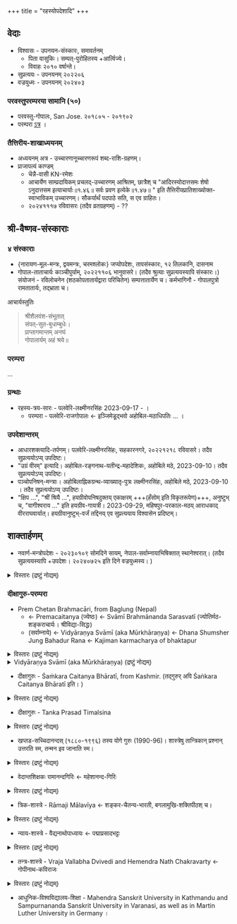 +++
title = "रहस्योपदेशादि"
+++

## वेदाः
- विश्वासः - उपनयन-संस्कारः, समावर्तनम्
  - पिता वासुकिः। सम्पत्-पुरोहितस्य +आर्त्विज्ये।
  - विवाहः २०१० वर्षान्ते। 
- सुप्रत्ययः - उपनयनम् २०२२०६
- वज्रयुध्मः - उपनयनम् २०२४०३

### परवस्तुपरम्परया सामानि (५०)
- परवस्तु-गोपालः, San Jose. २०१८०५ - २०१९०२
- परम्परा [ऽत्र](/vedAH_sAma/meta/paravastu-sampradAyaH/paravastu-sAma-paramparA/) ।

### तैत्तिरीय-शाखाध्ययनम्
- अध्ययनम् अत्र - उच्चारणानूच्चारणरूपं शब्द-राशि-ग्रहणम्। 
- प्राजापत्यं काण्डम्
  - चॆन्नै-वासी KN-रमेशः
  - आचार्येण साम्प्रदायिकम् प्रचलद्-उच्चारणम् आश्रितम्, छात्रैश् च "आदिरस्योदात्तसमः शेषो ऽनुदात्तसम इत्याचार्याः॥१.४६॥ सर्वः प्रवण इत्येके॥१.४७॥ " इति तैत्तिरीयप्रातिशाख्योक्त-स्वाभाविकम् उच्चारणम्। सौकर्यार्थं पदपाठे सति, स एव ग्राहितः।   
  - २०२४१११७ रविवासरः (तदैव व्रतग्रहणम्) - ??


## श्री-वैष्णव-संस्काराः
### ४ संस्काराः 
- {नारायण-मूल-मन्त्रः, द्वयमन्त्रः, चरमश्लोकः} जप्योपदेशः, तापसंस्कारः, १२ तिलकानि, दासनाम
- गोपाल-ताताचार्यः काञ्चीपुर्याम्, २०२२११०६ भानुवासरे। (तदैव श्रुत्याः सुप्रत्ययस्यापि संस्कारः।) संयोजनं - रविलोचनेन (शठकोपतातार्यद्वारा परिचितेन) सम्पत्तातार्येण च। कर्मभागिनौ - गोपालपुत्रो रामतातार्यः, तद्भ्राता च। 

आचार्यस्तुतिः

> श्रीशैलवंश-संभूतात्  
संपत्-सुत-बुधाम्बुधेः।  
प्राप्तागमान्तम् अनघं  
गोपालार्यम् अहं श्रये॥

### परम्परा
...

### ग्रन्थाः
- रहस्य-त्रय-सारः - पलवेरि-लक्ष्मीनरसिंहः 2023-09-17  - ।
  - परम्परा - पलवेरि-राजगोपालः ← इञ्जिमेडूद्भवो अहोबिल-मठाधिपतिः … ।

### उपदेशान्तरम्
- आधारशक्त्यादि-तर्पणम्। पलवेरि-लक्ष्मीनरसिंहः, सहकारनगरे, २०२२१२१८ रविवासरे। तदैव सुप्रत्ययोऽप्य् उपदिष्टः। 
- "उग्रं वीरम्" इत्यादि। अहोबिल-रङ्गनाथ-यतीन्द्र-महादेशिकः, अहोबिले मठे, 2023-09-10। तदैव सुप्रत्ययोऽप्य् उपदिष्टः।
- पञ्चोपनिषन्-मन्त्राः। अहोबिलाह्निकग्रन्थ-व्याख्यातृ-पुत्रः लक्ष्मीनरसिंहः, अहोबिले मठे, 2023-09-10 । तदैव सुप्रत्ययोऽप्य् उपदिष्टः।
- "क्षिप …", "श्रीं श्रियै …", हयग्रीवोपनिषदुक्तय् एकाक्षरम् +++(हँसोम् इति विकृतरूपेण)+++, अनुष्टुभ् च, "वागीश्वराय …" इति हयग्रीव-गायत्री। 2023-09-29, महिषपुर-परकाल-मठय् आराधकाद् वीरराघवार्यात्। हयग्रीवानुष्टुभ्-वर्जं तद्दिनय् एव सुप्रत्ययाय विश्वासेन प्रदिष्टम्।  

## शाक्तार्हणम्
- नवार्ण-मन्त्रोपदेशः - २०२३०१०९ सोमदिने सायम्, नेपाल-सर्वाम्नायाभिषिक्तात् स्थानेश्वरात्।  (तदैव सुप्रत्ययस्यापि +उपदेशः। २०२४०७२५ इति दिने वज्रयुध्मस्य। )

<details><summary>विस्तारः (द्रष्टुं नोद्यम्)</summary>

व्यक्तिगतोपदेशाः। 

भवान्, योगिनी-हृदय-ग्रन्थस्य स्वाध्यायं करोतु।  
वैष्णवा अपि प्राक्काले शाक्ताः श्रीविद्योपासकाः लक्ष्मी-धरादयः।  
वैष्णवागमानां पाञ्चरात्राणां पुनरुद्धारः कार्यः,  
यतः सर्वेऽपि साम्प्रदायिका इदानीन्तना आगमवार्त्तां न जानन्ति।


</details>


### दीक्षागुरु-परम्परा
- Prem Chetan Brahmacāri, from Baglung (Nepal) 
  - ← Premacaitanya (ज्येष्ठः) ← Svāmī Brahmānanda Sarasvatī (ज्योतिर्मठ-शङ्कराचार्यः। श्रीविद्या-सिद्धः)
  - (सर्वाम्नाये) ← Vidyāraṇya Svāmī (aka Mūrkhāraṇya) ← Dhana Shumsher Jung Bahadur Rana ← Kajiman karmacharya of bhaktapur

<details><summary>विस्तारः (द्रष्टुं नोद्यम्)</summary>

Prem Chetan Brahmacāri was born in Baglung district of Nepal. He studied in the gurukula of his guru, after whom he is named, located in Chisa Kola. Under the elder Premacaitanya (himself a disciple of the Jyotirmāṭh Śaṅkarācārya and Śrīvidyā siddha, Svāmī Brahmānanda Sarasvatī) he learned sādhanā, until when the guru passed on and the gurukula ceased to be active. He then went to  do sādhanā in Baglung Kālikā Bhagavatī Temple for years. 

He finally came to Kathmandu, staying in a place just adjacent to Paśupatināth temple, where he came under his guru Vidyāraṇya Svāmī (who was known after the way he playfully called himself, as Mūrkhāraṇya), one of the greatest tantrics in all of the XXth Century (one of whose tantric teachers was Sarvāmnāya Master Dhana Shumsher Jung Bahadur Rana). Under those and other teachers Prem Chetan was taught the full structure of Sarvāmnāya Tantra, which he went on to teach his disciple, Ācārya Sthaneshwar Timalsina, in the course of 14 years of training.

A vegetarian (did not matter who cooked, where he ate), did not drink.
</details>

<details><summary>Vidyāraṇya Svāmī (aka Mūrkhāraṇya) (द्रष्टुं नोद्यम्)</summary>

Never ate grains - just fruits and milk. Slept on kusha grass mat. Maintained silence, long mantra-japas. Source: [TW](https://www.youtube.com/watch?v=WpDADIrYn0E)
</details>


- दीक्षागुरुः - Śaṁkara Caitanya Bhāratī, from Kashmir. (तद्गुरुर् अपि Śaṅkara Caitanya Bhāratī इति। )

<details><summary>विस्तारः (द्रष्टुं नोद्यम्)</summary>

Śaṅkara Caitanya Bhāratī was born in Kashmir, where he joined his guru in Śāradā Māṭha. He eventually moved to Varanasi, where he became known by many as Varanasi's greatest knower of Vedānta and Trika philosophies. He used to visit Nepal frequently and was a fully-consecrated ācārya of the Sarvāmnāya Tantra. After Prem Chetan's passing, he became Ācārya Sthaneshwar Timalsina's dīkṣa guru and completed his training in the tradition, granting him, as culmination, his ācārya abhīṣeka (consecration as ācārya).

Śaṅkara Caitanya Bhāratī is named after his own Kashmiri guru, who is the well-known author of two of the greatest works of Indian Philosophy of the XXth Century: Darśana Sarvasva and the Śāradā Vyākhya commentary on Khaṇḍana Khaṇḍa Khāḍya. He was considered by his contemporaries as a Bhairavarūpa: an embodiment of Yoga, Jñāna and Vairagya. 

Strict dietary rules.
</details>

- दीक्षागुरुः - Tanka Prasad Timalsina

<details><summary>विस्तारः (द्रष्टुं नोद्यम्)</summary>

A Vedic pandita and devoted śaivite coming within a long lineage of Kālī priests, Tanka Prasad Timalsina ran a Vedic gurukula where his son, Sthaneshwar, was raised and taught the Śukla Yajurveda practised in their lineage. He was also Sthaneshwar's first Tantric guru, having given him his first śaiva initiation, as well as practices of  Kālī  (reflecting traces of the ancient Krama tradition) and Pañcamukha Hanuman.
</details>


- खप्तड-सच्चिदानन्दस् (१८८०-१९९६) तस्य योगे गुरुः (1990-96)। शास्त्रेषु तान्त्रिकान् प्रश्नान् उत्तरति स्म, तन्मन इव जानाति स्म।

<details><summary>विस्तारः (द्रष्टुं नोद्यम्)</summary>

Khaptad Baba was a Kashmiri saint who traveled along the Himalayan mountains and settled in Nepal, where he lived for over 40 years as a hermit. He taught Ācārya Sthaneshwar the Yoga Sūtras, Maṇḍūkya Kārikās and Vijñānabhairava Tantra.
</details>


- वेदान्तशिक्षकः रामानन्दगिरिः ← महेशानन्द-गिरिः 
  
<details><summary>विस्तारः (द्रष्टुं नोद्यम्)</summary>

Rāmānanda Giri was a disciple of the great Maheśānanda Giri from Śaṅkara Māṭha in Mount Abu, India. Ācārya Sthaneshwar met him in Kathmandu and from that same day started learning Vedānta, Nyāya and Mīmāṁsā from him, which training continued in a daily basis for full 12 years. Ācārya Sthaneshwar also studied the Upaniṣads with paramguru Maheśānanda in Varanasi. Rāmanānda later became the founder of one of the best centers of traditional learning in the whole of Nepal, the Mahesh Sanskrit Gurukula in Devghat.

> श्यामचेतन बाबा अस्ति। यदाहं वेदन्तं पठामिस्म रामानन्देन सह, श्यामचेतनः सर्वान्चायपानं ददातिस्म। अहमचिन्तयम्, एष खलु कश्चन चायवाला बाबा भवेदिति, चायं नाहं पिबामिस्म।  
> यदा रामानन्दोऽजानत्, तद्दत्तं चायं न पिबामि, सोऽवदत्, अहन्तु पुस्तकानि पाठयामि वेदान्तस्य, यदि साक्षात्कारमिच्छसि.  
> तस्य चायं पिब। स खलु अपरो महासिद्धः।  
> इति स्थानेश्वरः। 
</details>


- त्रिक-शास्त्रे - Rāmaji Mālavīya ← शङ्कर-चैतन्य-भारती, बगलामुखि-शक्तिपीठश् च। 

<details><summary>विस्तारः (द्रष्टुं नोद्यम्)</summary>

Ācārya Rāmaji Mālavīya was an initiate from Datia's Pītāmbara Bhagalamukhi Śaktipīṭha, as well as a Sarvāmnāya initiate under his guru Śaṁkara Caitanya Bhāratī. He was also the dean of the Sampurnananda Sanskrit University of Varanasi, a school which seeks to institutionalize and preserve the pandita tradition of Varanasi. Ācārya Rāmaji Mālavīya taught Ācārya Sthaneshwar the commentatorial texts of the Siddhānta and Trika tradition, especially the works of Abhinavagupta.
</details>

- न्याय-शास्त्रे - वैद्यनाथोपाध्यायः ← पद्माप्रसादभट्टः

<details><summary>विस्तारः (द्रष्टुं नोद्यम्)</summary>

Vidyānāth Upādhyāya Bhaṭṭa is an important contemporary Sarvāmnāya Tantra master in the lineage of Lambarkana Bhaṭṭa - one of the most renowned masters of the Kālīkrama lineage in Nepal. He is the author of several important works on Tantra. He was also taught by great pandita, Padma Prasad Bhattarai, twice winner of the All-India śāstrārtha. He taught Ācārya Sthaneshwar Timalsina Nyāya and Navya-Nyāya for many years.
</details>


- तन्त्र-शास्त्रे - Vraja Vallabha Dvivedi and Hemendra Nath Chakravarty ← गोपीनाथ-कविराजः 

<details><summary>विस्तारः (द्रष्टुं नोद्यम्)</summary>

Pandits Vraja Vallabha Dvivedi and Hemendra Nath Chakravarty, both disciples of the great Gopinath Kaviraj and professors at Sampurnanand Sanskrit University, taught several Tantric śāstras to Ācārya Sthaneshwar Timalsina during his years at Varanasi.
</details>


- आधुनिक-विश्वविद्यालय-शिक्षा -  Mahendra Sanskrit University in Kathmandu and Sampurnananda Sanskrit University in Varanasi, as well as in Martin Luther University in Germany । 


